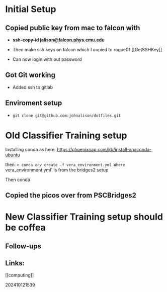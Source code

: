 


# Initial Setup

## Copied public key from mac to falcon with 
- **ssh-copy-id jalison@falcon.phys.cmu.edu**

- Then make ssh keys on falcon which I copied to rogue01
    [[GetSSHKey]]

- Can now login with out password

## Got Git working
- Added ssh to gitlab

## Enviroment setup
- ```git clone git@github.com:johnalison/dotfiles.git```

# Old Classifier Training setup

Installing conda as here: https://phoenixnap.com/kb/install-anaconda-ubuntu

then:
`> conda env create -f vera_environment.yml
Where `vera_environment.yml` is from the bridges2 setup

Then conda 

## Copied the picos over from PSCBridges2



# New Classifier Training setup should be coffea

## Follow-ups


## Links: 

[[computing]]

202410121539
